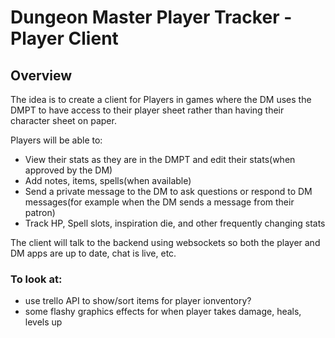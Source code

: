 # Dungeon Master Player Tracker - Player Client

## Overview

The idea is to create a client for Players in games where the DM uses the DMPT to have access to their player sheet rather than having their character sheet on paper.

Players will be able to:

* View their stats as they are in the DMPT and edit their stats(when approved by the DM)
* Add notes, items, spells(when available)
* Send a private message to the DM to ask questions or respond to DM messages(for example when the DM sends a message from their patron)
* Track HP, Spell slots, inspiration die, and other frequently changing stats

The client will talk to the backend using websockets so both the player and DM apps are up to date, chat is live, etc.


### To look at:

* use trello API to show/sort items for player ionventory?
* some flashy graphics effects for when player takes damage, heals, levels up